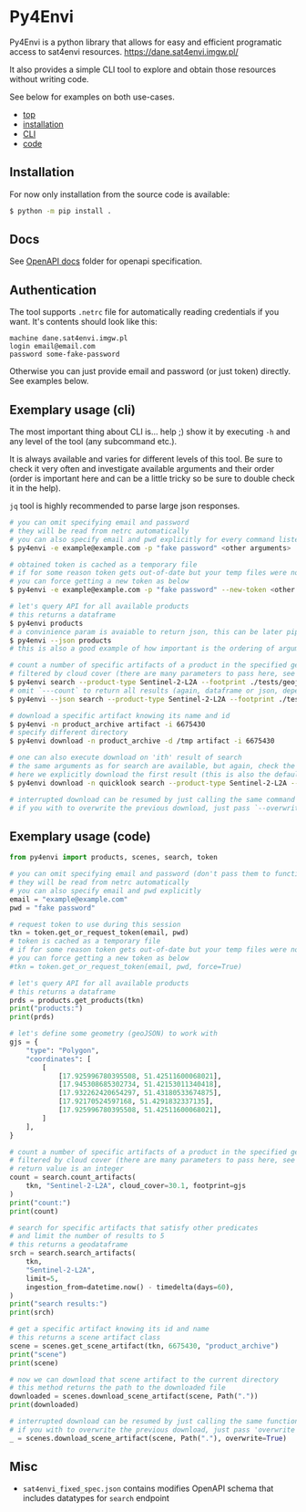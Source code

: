 # Py4Envi

Py4Envi is a python library that allows for easy and efficient programatic access to sat4envi resources.
https://dane.sat4envi.imgw.pl/

It also provides a simple CLI tool to explore and obtain those resources without writing code.

See below for examples on both use-cases.

- [top](#py4envi)
- [installation](#installation)
- [CLI](#exemplary-usage-cli)
- [code](#exemplary-usage-code)

## Installation

For now only installation from the source code is available:

```bash
$ python -m pip install .
```

## Docs

See [OpenAPI docs](openapi_docs/README.md) folder for openapi specification.

## Authentication

The tool supports `.netrc` file for automatically reading credentials if you want.
It's contents should look like this:

```
machine dane.sat4envi.imgw.pl
login email@email.com
password some-fake-password
```

Otherwise you can just provide email and password (or just token) directly. See examples below.

## Exemplary usage (cli)

The most important thing about CLI is... help ;) show it by executing `-h` and any level of the tool (any subcommand etc.).

It is always available and varies for different levels of this tool.
Be sure to check it very often and investigate available arguments and their order (order is important here and can be a little tricky so be sure to double check it in the help).

`jq` tool is highly recommended to parse large json responses.

```bash
# you can omit specifying email and password
# they will be read from netrc automatically
# you can also specify email and pwd explicitly for every command listed below like so:
$ py4envi -e example@example.com -p "fake password" <other arguments>

# obtained token is cached as a temporary file
# if for some reason token gets out-of-date but your temp files were not cleaned
# you can force getting a new token as below
$ py4envi -e example@example.com -p "fake password" --new-token <other arguments>

# let's query API for all available products
# this returns a dataframe
$ py4envi products
# a convinience param is avaiable to return json, this can be later piped to for example `jq` and used in scripts:
$ py4envi --json products
# this is also a good example of how important is the ordering of arguments. `--json` provided at the very end won't work!

# count a number of specific artifacts of a product in the specified geometry (geojson file)
# filtered by cloud cover (there are many parameters to pass here, see help or OpenAPI docs)
$ py4envi search --product-type Sentinel-2-L2A --footprint ./tests/geojson.json --cloud-cover 30.1 --count
# omit `---count` to return all results (again, dataframe or json, depending on the flag)
$ py4envi --json search --product-type Sentinel-2-L2A --footprint ./tests/geojson.json --cloud-cover 30.1

# download a specific artifact knowing its name and id
$ py4envi -n product_archive artifact -i 6675430
# specify different directory
$ py4envi download -n product_archive -d /tmp artifact -i 6675430

# one can also execute download on 'ith' result of search
# the same arguments as for search are available, but again, check the help
# here we explicitly download the first result (this is also the default)
$ py4envi download -n quicklook search --product-type Sentinel-2-L2A --cloud-cover 30.1

# interrupted download can be resumed by just calling the same command once more
# if you with to overwrite the previous download, just pass `--overwrite` flag (see help)
```

## Exemplary usage (code)

```python
from py4envi import products, scenes, search, token

# you can omit specifying email and password (don't pass them to functions or set them as None)
# they will be read from netrc automatically
# you can also specify email and pwd explicitly
email = "example@example.com"
pwd = "fake password"

# request token to use during this session
tkn = token.get_or_request_token(email, pwd)
# token is cached as a temporary file
# if for some reason token gets out-of-date but your temp files were not cleaned
# you can force getting a new token as below
#tkn = token.get_or_request_token(email, pwd, force=True)

# let's query API for all available products
# this returns a dataframe
prds = products.get_products(tkn)
print("products:")
print(prds)

# let's define some geometry (geoJSON) to work with
gjs = {
    "type": "Polygon",
    "coordinates": [
        [
            [17.925996780395508, 51.42511600068021],
            [17.945308685302734, 51.42153011340418],
            [17.932262420654297, 51.43180533674875],
            [17.92170524597168, 51.4291832337135],
            [17.925996780395508, 51.42511600068021],
        ]
    ],
}

# count a number of specific artifacts of a product in the specified geometry
# filtered by cloud cover (there are many parameters to pass here, see function definition or OpenAPI docs)
# return value is an integer
count = search.count_artifacts(
    tkn, "Sentinel-2-L2A", cloud_cover=30.1, footprint=gjs
)
print("count:")
print(count)

# search for specific artifacts that satisfy other predicates
# and limit the number of results to 5
# this returns a geodataframe
srch = search.search_artifacts(
    tkn,
    "Sentinel-2-L2A",
    limit=5,
    ingestion_from=datetime.now() - timedelta(days=60),
)
print("search results:")
print(srch)

# get a specific artifact knowing its id and name
# this returns a scene artifact class
scene = scenes.get_scene_artifact(tkn, 6675430, "product_archive")
print("scene")
print(scene)

# now we can download that scene artifact to the current directory
# this method returns the path to the downloaded file
downloaded = scenes.download_scene_artifact(scene, Path("."))
print(downloaded)

# interrupted download can be resumed by just calling the same function once more
# if you with to overwrite the previous download, just pass 'overwrite' flag
_ = scenes.download_scene_artifact(scene, Path("."), overwrite=True)

```

## Misc

- `sat4envi_fixed_spec.json` contains modifies OpenAPI schema that includes datatypes for `search` endpoint

